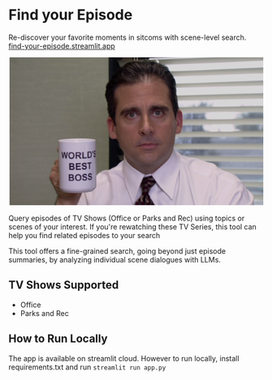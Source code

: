 # Find your Episode 
Re-discover your favorite moments in sitcoms with scene-level search. [find-your-episode.streamlit.app](https://find-your-episode.streamlit.app/)
<p align="center">
  <img src="https://github.com/sidhantls/find-your-episode/blob/main/imgs/office_img.png" />
</p>

Query episodes of TV Shows (Office or Parks and Rec) using topics or scenes of your interest. If you're rewatching these TV Series, this tool can help you find related episodes to your search

This tool offers a fine-grained search, going beyond just episode summaries, by analyzing individual scene dialogues with LLMs.

## TV Shows Supported
* Office 
* Parks and Rec

## How to Run Locally
The app is available on streamlit cloud. However to run locally, install requirements.txt and run `streamlit run app.py`
